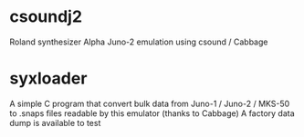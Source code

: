 # csoundj2
Roland synthesizer Alpha Juno-2 emulation using csound / Cabbage

# syxloader
A simple C program that convert bulk data from Juno-1 / Juno-2 / MKS-50  to .snaps files readable by this emulator (thanks to Cabbage)
A factory data dump is available to test
